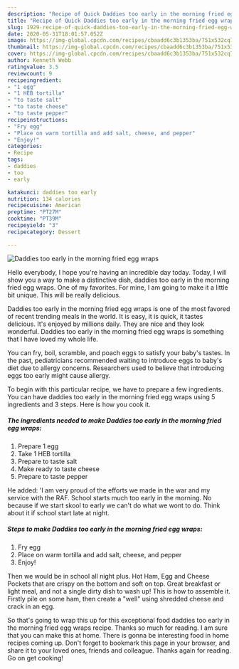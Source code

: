 ```yaml
---
description: "Recipe of Quick Daddies too early in the morning fried egg wraps"
title: "Recipe of Quick Daddies too early in the morning fried egg wraps"
slug: 1929-recipe-of-quick-daddies-too-early-in-the-morning-fried-egg-wraps
date: 2020-05-31T18:01:57.052Z
image: https://img-global.cpcdn.com/recipes/cbaadd6c3b1353ba/751x532cq70/daddies-too-early-in-the-morning-fried-egg-wraps-recipe-main-photo.jpg
thumbnail: https://img-global.cpcdn.com/recipes/cbaadd6c3b1353ba/751x532cq70/daddies-too-early-in-the-morning-fried-egg-wraps-recipe-main-photo.jpg
cover: https://img-global.cpcdn.com/recipes/cbaadd6c3b1353ba/751x532cq70/daddies-too-early-in-the-morning-fried-egg-wraps-recipe-main-photo.jpg
author: Kenneth Webb
ratingvalue: 3.5
reviewcount: 9
recipeingredient:
- "1 egg"
- "1 HEB tortilla"
- "to taste salt"
- "to taste cheese"
- "to taste pepper"
recipeinstructions:
- "Fry egg"
- "Place on warm tortilla and add salt, cheese, and pepper"
- "Enjoy!"
categories:
- Recipe
tags:
- daddies
- too
- early

katakunci: daddies too early 
nutrition: 134 calories
recipecuisine: American
preptime: "PT27M"
cooktime: "PT39M"
recipeyield: "3"
recipecategory: Dessert

---
```



![Daddies too early in the morning fried egg wraps](https://img-global.cpcdn.com/recipes/cbaadd6c3b1353ba/751x532cq70/daddies-too-early-in-the-morning-fried-egg-wraps-recipe-main-photo.jpg)

Hello everybody, I hope you're having an incredible day today. Today, I will show you a way to make a distinctive dish, daddies too early in the morning fried egg wraps. One of my favorites. For mine, I am going to make it a little bit unique. This will be really delicious.

Daddies too early in the morning fried egg wraps is one of the most favored of recent trending meals in the world. It is easy, it is quick, it tastes delicious. It's enjoyed by millions daily. They are nice and they look wonderful. Daddies too early in the morning fried egg wraps is something that I have loved my whole life.

You can fry, boil, scramble, and poach eggs to satisfy your baby&#39;s tastes. In the past, pediatricians recommended waiting to introduce eggs to baby&#39;s diet due to allergy concerns. Researchers used to believe that introducing eggs too early might cause allergy.


To begin with this particular recipe, we have to prepare a few ingredients. You can have daddies too early in the morning fried egg wraps using 5 ingredients and 3 steps. Here is how you cook it.

<!--inarticleads1-->

##### The ingredients needed to make Daddies too early in the morning fried egg wraps:

1. Prepare 1 egg
1. Take 1 HEB tortilla
1. Prepare to taste salt
1. Make ready to taste cheese
1. Prepare to taste pepper


He added: &#39;I am very proud of the efforts we made in the war and my service with the RAF. School starts much too early in the morning. No because if we start skool to early we can&#39;t do what we wont to do. Think about it if school start late at night. 

<!--inarticleads2-->

##### Steps to make Daddies too early in the morning fried egg wraps:

1. Fry egg
1. Place on warm tortilla and add salt, cheese, and pepper
1. Enjoy!


Then we would be in school all night plus. Hot Ham, Egg and Cheese Pockets that are crispy on the bottom and soft on top. Great breakfast or light meal, and not a single dirty dish to wash up! This is how to assemble it. Firstly pile on some ham, then create a &#34;well&#34; using shredded cheese and crack in an egg. 

So that's going to wrap this up for this exceptional food daddies too early in the morning fried egg wraps recipe. Thanks so much for reading. I am sure that you can make this at home. There is gonna be interesting food in home recipes coming up. Don't forget to bookmark this page in your browser, and share it to your loved ones, friends and colleague. Thanks again for reading. Go on get cooking!
